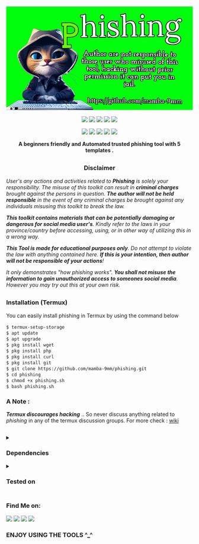 <!-- Phishing -->

<p align="center">
  <img src=".github/misc/logo.png">
</p>

<p align="center">
  <img src="https://img.shields.io/badge/Version-6.9-green?style=for-the-badge">
  <img src="https://img.shields.io/github/license/mamba-9mm/phishing?style=for-the-badge">
  <img src="https://img.shields.io/github/stars/mamba-9mm/phishing?style=for-the-badge">
  <img src="https://img.shields.io/github/issues/mamba-9mm/phishing?color=red&style=for-the-badge">
  <img src="https://img.shields.io/github/forks/mamba-9mm/phishing?color=teal&style=for-the-badge">
</p>

<p align="center">
  <img src="https://img.shields.io/badge/Author-mamba--9mm-blue?style=flat-square">
  <img src="https://img.shields.io/badge/Open%20Source-Yes-darkgreen?style=flat-square">
  <img src="https://img.shields.io/badge/Maintained%3F-Yes-lightblue?style=flat-square">
  <img src="https://img.shields.io/badge/Written%20In-Bash-darkcyan?style=flat-square">
  <img
src="https://hits.seeyoufarm.com/api/count/incr/badge.svg?url=https%3A%2F%2Fgithub.com%2Fmamba-9mm%2Fphishing&title=Visitors&edge_flat=false"/></a>
</p>

<p align="center"><b>A beginners friendly and Automated trusted phishing tool with 5 templates .</b></p>

##

<h3><p align="center">Disclaimer</p></h3>

<i>User's any actions and activities related to <b>Phishing</b> is solely your responsibility. The misuse of this toolkit can result in <b>criminal charges</b> brought against the persons in question. <b>The author will not be held responsible</b> in the event of any criminal charges be brought against any individuals misusing this toolkit to break the law.

<b>This toolkit contains materials that can be potentially damaging or dangerous for social media user's</b>. Kindly refer to the laws in your province/country before accessing, using, or in  other way of utilizing this in a wrong way.

<b>This Tool is made for educational purposes only</b>. Do not attempt to violate the law with anything contained here. <b>If this is your intention, then author will not be responsible of your actions</b>!

It only demonstrates "how phishing works". <b>You shall not misuse the information to gain unauthorized access to someones social media</b>. However you may try out this at your own risk.</i>

##

### Installation (Termux)
You can easily install phishing in Termux by using the command below
```
$ termux-setup-storage
$ apt update
$ apt upgrade
$ pkg install wget
$ pkg install php
$ pkg install curl
$ pkg install git
$ git clone https://github.com/mamba-9mm/phishing.git
$ cd phishing
$ chmod +x phishing.sh
$ bash phishing.sh
```
### A Note : 
***Termux discourages hacking*** .. So never discuss anything related to *phishing* in any of the termux discussion groups. For more check : [wiki](https://wiki.termux.com/wiki/Hacking)

##

<details>
  <summary><h3>Dependencies</h3></summary>

<b>Phishing</b> requires following programs to run properly - 
- `git`
- `curl`
- `php`

> All the dependencies will be installed automatically when you run **Phishing** for the first time.
</details>

<details>
  <summary><h3>Tested on</h3></summary>

- **Ubuntu**
- **Debian**
- **Arch**
- **Manjaro**
- **Fedora**
- **Termux**
</details>

##

### Find Me on:
<p align="left">
  <a href="https://www.facebook.com/mambamentality9mm?mibextid=ZbWKwL" target="_blank"><img src="https://img.shields.io/badge/Facebook-blue?style=for-the-badge&logo=facebook"></a>
     <a href="https://m.me/mambamentality9mm" target="_blank"><img src="https://img.shields.io/badge/Chat-Messenger-blue?style=for-the-badge&logo=messenger"></a>
  </a>
  <a href="https://github.com/mamba-9mm" target="_blank"><img src="https://img.shields.io/badge/Github-MAMBA--9MM-green?style=for-the-badge&logo=github"></a>
 <a href="https://instagram.com/mamba9mm?igshid=MzMyNGUyNmU2YQ==" target="_blank"><img src="https://img.shields.io/badge/IG-mamba--9mm-red?style=for-the-badge&logo=instagram"></a>
</p>


### ENJOY USING THE TOOLS ^_^


<!-- // -->







